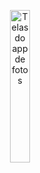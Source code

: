 
<p align="center">
<img width="25%" src="https://github.com/giseletoledo/reMind/blob/main/SimulatorScreenRecording16.gif" alt="Telas do app de fotos">
</p>

